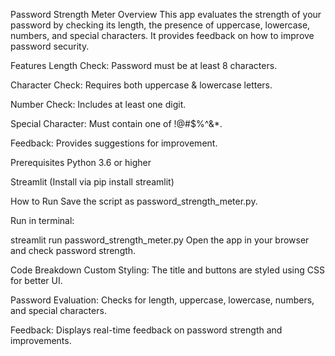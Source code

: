 Password Strength Meter
Overview
This app evaluates the strength of your password by checking its length, the presence of uppercase, lowercase, numbers, and special characters. It provides feedback on how to improve password security.

Features
Length Check: Password must be at least 8 characters.

Character Check: Requires both uppercase & lowercase letters.

Number Check: Includes at least one digit.

Special Character: Must contain one of !@#$%^&*.

Feedback: Provides suggestions for improvement.

Prerequisites
Python 3.6 or higher

Streamlit (Install via pip install streamlit)

How to Run
Save the script as password_strength_meter.py.

Run in terminal:

streamlit run password_strength_meter.py
Open the app in your browser and check password strength.

Code Breakdown
Custom Styling: The title and buttons are styled using CSS for better UI.

Password Evaluation: Checks for length, uppercase, lowercase, numbers, and special characters.

Feedback: Displays real-time feedback on password strength and improvements.